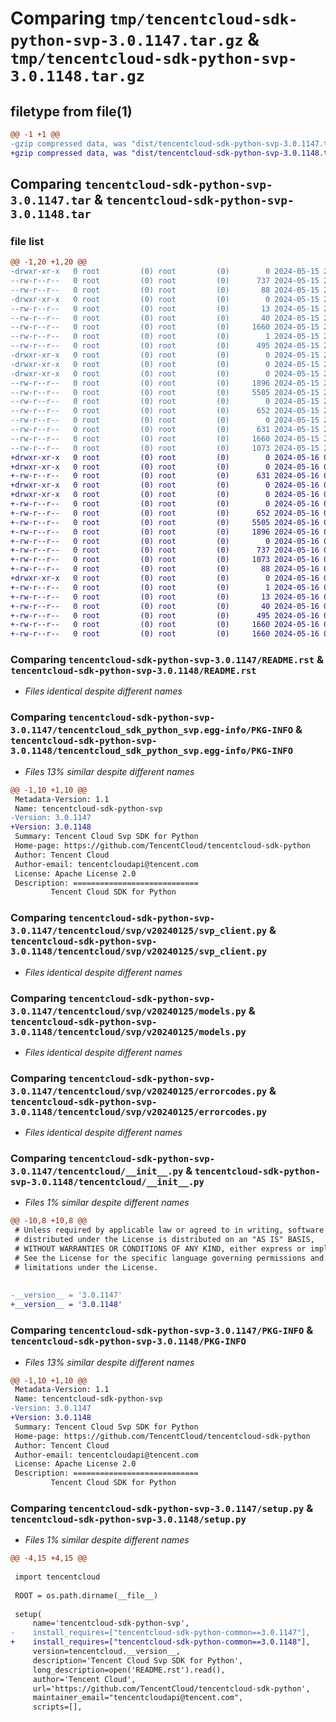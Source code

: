 # Comparing `tmp/tencentcloud-sdk-python-svp-3.0.1147.tar.gz` & `tmp/tencentcloud-sdk-python-svp-3.0.1148.tar.gz`

## filetype from file(1)

```diff
@@ -1 +1 @@
-gzip compressed data, was "dist/tencentcloud-sdk-python-svp-3.0.1147.tar", last modified: Wed May 15 22:53:50 2024, max compression
+gzip compressed data, was "dist/tencentcloud-sdk-python-svp-3.0.1148.tar", last modified: Thu May 16 08:31:44 2024, max compression
```

## Comparing `tencentcloud-sdk-python-svp-3.0.1147.tar` & `tencentcloud-sdk-python-svp-3.0.1148.tar`

### file list

```diff
@@ -1,20 +1,20 @@
-drwxr-xr-x   0 root         (0) root         (0)        0 2024-05-15 22:53:50.000000 tencentcloud-sdk-python-svp-3.0.1147/
--rw-r--r--   0 root         (0) root         (0)      737 2024-05-15 22:53:49.000000 tencentcloud-sdk-python-svp-3.0.1147/README.rst
--rw-r--r--   0 root         (0) root         (0)       88 2024-05-15 22:53:50.000000 tencentcloud-sdk-python-svp-3.0.1147/setup.cfg
-drwxr-xr-x   0 root         (0) root         (0)        0 2024-05-15 22:53:50.000000 tencentcloud-sdk-python-svp-3.0.1147/tencentcloud_sdk_python_svp.egg-info/
--rw-r--r--   0 root         (0) root         (0)       13 2024-05-15 22:53:50.000000 tencentcloud-sdk-python-svp-3.0.1147/tencentcloud_sdk_python_svp.egg-info/top_level.txt
--rw-r--r--   0 root         (0) root         (0)       40 2024-05-15 22:53:50.000000 tencentcloud-sdk-python-svp-3.0.1147/tencentcloud_sdk_python_svp.egg-info/requires.txt
--rw-r--r--   0 root         (0) root         (0)     1660 2024-05-15 22:53:50.000000 tencentcloud-sdk-python-svp-3.0.1147/tencentcloud_sdk_python_svp.egg-info/PKG-INFO
--rw-r--r--   0 root         (0) root         (0)        1 2024-05-15 22:53:50.000000 tencentcloud-sdk-python-svp-3.0.1147/tencentcloud_sdk_python_svp.egg-info/dependency_links.txt
--rw-r--r--   0 root         (0) root         (0)      495 2024-05-15 22:53:50.000000 tencentcloud-sdk-python-svp-3.0.1147/tencentcloud_sdk_python_svp.egg-info/SOURCES.txt
-drwxr-xr-x   0 root         (0) root         (0)        0 2024-05-15 22:53:50.000000 tencentcloud-sdk-python-svp-3.0.1147/tencentcloud/
-drwxr-xr-x   0 root         (0) root         (0)        0 2024-05-15 22:53:50.000000 tencentcloud-sdk-python-svp-3.0.1147/tencentcloud/svp/
-drwxr-xr-x   0 root         (0) root         (0)        0 2024-05-15 22:53:50.000000 tencentcloud-sdk-python-svp-3.0.1147/tencentcloud/svp/v20240125/
--rw-r--r--   0 root         (0) root         (0)     1896 2024-05-15 22:53:49.000000 tencentcloud-sdk-python-svp-3.0.1147/tencentcloud/svp/v20240125/svp_client.py
--rw-r--r--   0 root         (0) root         (0)     5505 2024-05-15 22:53:49.000000 tencentcloud-sdk-python-svp-3.0.1147/tencentcloud/svp/v20240125/models.py
--rw-r--r--   0 root         (0) root         (0)        0 2024-05-15 22:53:49.000000 tencentcloud-sdk-python-svp-3.0.1147/tencentcloud/svp/v20240125/__init__.py
--rw-r--r--   0 root         (0) root         (0)      652 2024-05-15 22:53:49.000000 tencentcloud-sdk-python-svp-3.0.1147/tencentcloud/svp/v20240125/errorcodes.py
--rw-r--r--   0 root         (0) root         (0)        0 2024-05-15 22:53:49.000000 tencentcloud-sdk-python-svp-3.0.1147/tencentcloud/svp/__init__.py
--rw-r--r--   0 root         (0) root         (0)      631 2024-05-15 22:53:49.000000 tencentcloud-sdk-python-svp-3.0.1147/tencentcloud/__init__.py
--rw-r--r--   0 root         (0) root         (0)     1660 2024-05-15 22:53:50.000000 tencentcloud-sdk-python-svp-3.0.1147/PKG-INFO
--rw-r--r--   0 root         (0) root         (0)     1073 2024-05-15 22:53:49.000000 tencentcloud-sdk-python-svp-3.0.1147/setup.py
+drwxr-xr-x   0 root         (0) root         (0)        0 2024-05-16 08:31:44.000000 tencentcloud-sdk-python-svp-3.0.1148/
+drwxr-xr-x   0 root         (0) root         (0)        0 2024-05-16 08:31:44.000000 tencentcloud-sdk-python-svp-3.0.1148/tencentcloud/
+-rw-r--r--   0 root         (0) root         (0)      631 2024-05-16 08:31:44.000000 tencentcloud-sdk-python-svp-3.0.1148/tencentcloud/__init__.py
+drwxr-xr-x   0 root         (0) root         (0)        0 2024-05-16 08:31:44.000000 tencentcloud-sdk-python-svp-3.0.1148/tencentcloud/svp/
+drwxr-xr-x   0 root         (0) root         (0)        0 2024-05-16 08:31:44.000000 tencentcloud-sdk-python-svp-3.0.1148/tencentcloud/svp/v20240125/
+-rw-r--r--   0 root         (0) root         (0)        0 2024-05-16 08:31:44.000000 tencentcloud-sdk-python-svp-3.0.1148/tencentcloud/svp/v20240125/__init__.py
+-rw-r--r--   0 root         (0) root         (0)      652 2024-05-16 08:31:44.000000 tencentcloud-sdk-python-svp-3.0.1148/tencentcloud/svp/v20240125/errorcodes.py
+-rw-r--r--   0 root         (0) root         (0)     5505 2024-05-16 08:31:44.000000 tencentcloud-sdk-python-svp-3.0.1148/tencentcloud/svp/v20240125/models.py
+-rw-r--r--   0 root         (0) root         (0)     1896 2024-05-16 08:31:44.000000 tencentcloud-sdk-python-svp-3.0.1148/tencentcloud/svp/v20240125/svp_client.py
+-rw-r--r--   0 root         (0) root         (0)        0 2024-05-16 08:31:44.000000 tencentcloud-sdk-python-svp-3.0.1148/tencentcloud/svp/__init__.py
+-rw-r--r--   0 root         (0) root         (0)      737 2024-05-16 08:31:44.000000 tencentcloud-sdk-python-svp-3.0.1148/README.rst
+-rw-r--r--   0 root         (0) root         (0)     1073 2024-05-16 08:31:44.000000 tencentcloud-sdk-python-svp-3.0.1148/setup.py
+-rw-r--r--   0 root         (0) root         (0)       88 2024-05-16 08:31:44.000000 tencentcloud-sdk-python-svp-3.0.1148/setup.cfg
+drwxr-xr-x   0 root         (0) root         (0)        0 2024-05-16 08:31:44.000000 tencentcloud-sdk-python-svp-3.0.1148/tencentcloud_sdk_python_svp.egg-info/
+-rw-r--r--   0 root         (0) root         (0)        1 2024-05-16 08:31:44.000000 tencentcloud-sdk-python-svp-3.0.1148/tencentcloud_sdk_python_svp.egg-info/dependency_links.txt
+-rw-r--r--   0 root         (0) root         (0)       13 2024-05-16 08:31:44.000000 tencentcloud-sdk-python-svp-3.0.1148/tencentcloud_sdk_python_svp.egg-info/top_level.txt
+-rw-r--r--   0 root         (0) root         (0)       40 2024-05-16 08:31:44.000000 tencentcloud-sdk-python-svp-3.0.1148/tencentcloud_sdk_python_svp.egg-info/requires.txt
+-rw-r--r--   0 root         (0) root         (0)      495 2024-05-16 08:31:44.000000 tencentcloud-sdk-python-svp-3.0.1148/tencentcloud_sdk_python_svp.egg-info/SOURCES.txt
+-rw-r--r--   0 root         (0) root         (0)     1660 2024-05-16 08:31:44.000000 tencentcloud-sdk-python-svp-3.0.1148/tencentcloud_sdk_python_svp.egg-info/PKG-INFO
+-rw-r--r--   0 root         (0) root         (0)     1660 2024-05-16 08:31:44.000000 tencentcloud-sdk-python-svp-3.0.1148/PKG-INFO
```

### Comparing `tencentcloud-sdk-python-svp-3.0.1147/README.rst` & `tencentcloud-sdk-python-svp-3.0.1148/README.rst`

 * *Files identical despite different names*

### Comparing `tencentcloud-sdk-python-svp-3.0.1147/tencentcloud_sdk_python_svp.egg-info/PKG-INFO` & `tencentcloud-sdk-python-svp-3.0.1148/tencentcloud_sdk_python_svp.egg-info/PKG-INFO`

 * *Files 13% similar despite different names*

```diff
@@ -1,10 +1,10 @@
 Metadata-Version: 1.1
 Name: tencentcloud-sdk-python-svp
-Version: 3.0.1147
+Version: 3.0.1148
 Summary: Tencent Cloud Svp SDK for Python
 Home-page: https://github.com/TencentCloud/tencentcloud-sdk-python
 Author: Tencent Cloud
 Author-email: tencentcloudapi@tencent.com
 License: Apache License 2.0
 Description: ============================
         Tencent Cloud SDK for Python
```

### Comparing `tencentcloud-sdk-python-svp-3.0.1147/tencentcloud/svp/v20240125/svp_client.py` & `tencentcloud-sdk-python-svp-3.0.1148/tencentcloud/svp/v20240125/svp_client.py`

 * *Files identical despite different names*

### Comparing `tencentcloud-sdk-python-svp-3.0.1147/tencentcloud/svp/v20240125/models.py` & `tencentcloud-sdk-python-svp-3.0.1148/tencentcloud/svp/v20240125/models.py`

 * *Files identical despite different names*

### Comparing `tencentcloud-sdk-python-svp-3.0.1147/tencentcloud/svp/v20240125/errorcodes.py` & `tencentcloud-sdk-python-svp-3.0.1148/tencentcloud/svp/v20240125/errorcodes.py`

 * *Files identical despite different names*

### Comparing `tencentcloud-sdk-python-svp-3.0.1147/tencentcloud/__init__.py` & `tencentcloud-sdk-python-svp-3.0.1148/tencentcloud/__init__.py`

 * *Files 1% similar despite different names*

```diff
@@ -10,8 +10,8 @@
 # Unless required by applicable law or agreed to in writing, software
 # distributed under the License is distributed on an "AS IS" BASIS,
 # WITHOUT WARRANTIES OR CONDITIONS OF ANY KIND, either express or implied.
 # See the License for the specific language governing permissions and
 # limitations under the License.
 
 
-__version__ = '3.0.1147'
+__version__ = '3.0.1148'
```

### Comparing `tencentcloud-sdk-python-svp-3.0.1147/PKG-INFO` & `tencentcloud-sdk-python-svp-3.0.1148/PKG-INFO`

 * *Files 13% similar despite different names*

```diff
@@ -1,10 +1,10 @@
 Metadata-Version: 1.1
 Name: tencentcloud-sdk-python-svp
-Version: 3.0.1147
+Version: 3.0.1148
 Summary: Tencent Cloud Svp SDK for Python
 Home-page: https://github.com/TencentCloud/tencentcloud-sdk-python
 Author: Tencent Cloud
 Author-email: tencentcloudapi@tencent.com
 License: Apache License 2.0
 Description: ============================
         Tencent Cloud SDK for Python
```

### Comparing `tencentcloud-sdk-python-svp-3.0.1147/setup.py` & `tencentcloud-sdk-python-svp-3.0.1148/setup.py`

 * *Files 1% similar despite different names*

```diff
@@ -4,15 +4,15 @@
 
 import tencentcloud
 
 ROOT = os.path.dirname(__file__)
 
 setup(
     name='tencentcloud-sdk-python-svp',
-    install_requires=["tencentcloud-sdk-python-common==3.0.1147"],
+    install_requires=["tencentcloud-sdk-python-common==3.0.1148"],
     version=tencentcloud.__version__,
     description='Tencent Cloud Svp SDK for Python',
     long_description=open('README.rst').read(),
     author='Tencent Cloud',
     url='https://github.com/TencentCloud/tencentcloud-sdk-python',
     maintainer_email="tencentcloudapi@tencent.com",
     scripts=[],
```

